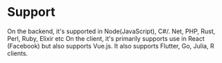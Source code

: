 # Support

On the backend, it's supported in Node(JavaScript), C#/. Net, PHP, Rust, Perl, Ruby, Elixir etc
On the client, it's primarily supports use in React (Facebook) but also supports Vue.js.
It also supports Flutter, Go, Julia, R clients.
